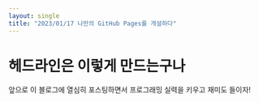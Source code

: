 ```yaml
---
layout: single
title: "2023/01/17 나만의 GitHub Pages를 개설하다"
---
```


# 헤드라인은 이렇게 만드는구나
앞으로 이 블로그에 열심히 포스팅하면서 프로그래밍 실력을 키우고 재미도 들이자!
